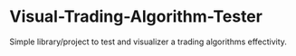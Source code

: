 # Visual-Trading-Algorithm-Tester
Simple library/project to test and visualizer a trading algorithms effectivity.
